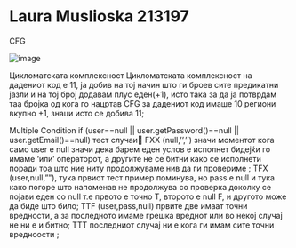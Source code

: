 # Laura Muslioska 213197
CFG

![image](https://github.com/LauraMuslioska/SI_2023_lab2_213197/assets/129580380/751fa98e-f91e-4c66-8337-06997304d818)


 Цикломатската комплексност
Цикломатската комплексност на дадениот код е 11, ја добив на тој начин што ги броев сите предикатни јазли и на тој број додавам плус еден(+1), исто така за да ја потврдам таа бројка од кога го нацртав CFG за дадениот код имаше 10 региони вкупно +1, знаци исто се добива 11;

Multiple Condition
if (user==null || user.getPassword()==null || user.getEmail()==null)
 тест случаи
 FXX (null,’’,’’) значи моментот кога само user е null значи  дека  барем еден услов е исполнет бидејќи го имаме ‘или’ операторот, а другите не се битни како се исполнети поради тоа што ние ниту продолжуваме нив да ги провериме ; 
TFX (user,null,””), тука првиот тест пример поминува, но pass е null  и тука како погоре што напоменав не продолжува со проверка доколку се појави еден со null т.е првото е точно Т, второто е null F, и другото може да биде што било;
TTF  (user,pass,null) првите две имаат точни вредности, а за последното имаме грешка вреднот или во некој случај не ни е и битно;
TTT последниот случај ни е кога ги имам сите точни вредноости ;
